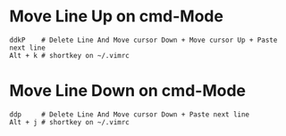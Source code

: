 # Move Line Up on cmd-Mode
```
ddkP    # Delete Line And Move cursor Down + Move cursor Up + Paste next line
Alt + k # shortkey on ~/.vimrc
```

# Move Line Down on cmd-Mode
```
ddp     # Delete Line And Move cursor Down + Paste next line
Alt + j # shortkey on ~/.vimrc
```
